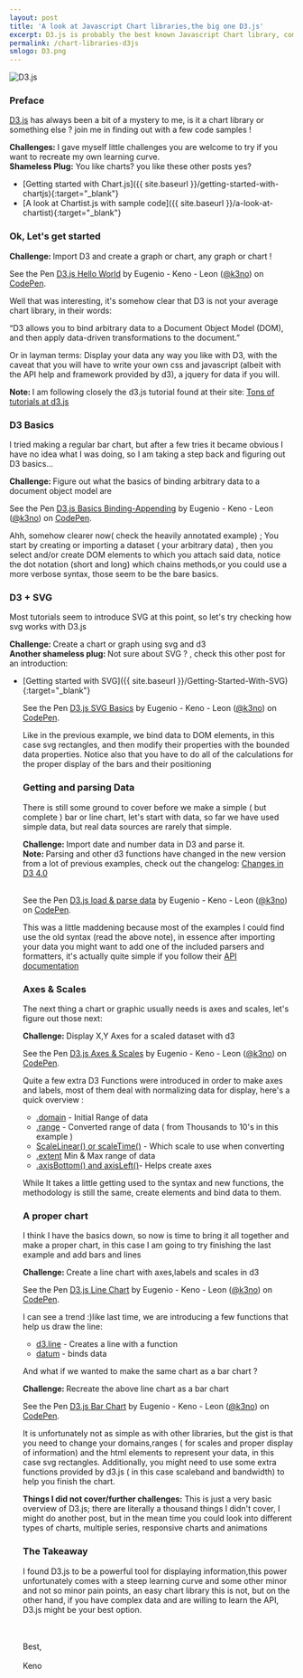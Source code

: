 ```yaml
---
layout: post
title: 'A look at Javascript Chart libraries,the big one D3.js'
excerpt: D3.js is probably the best known Javascript Chart library, come check out the basics of working with the beast !
permalink: /chart-libraries-d3js
smlogo: D3.png
---
```


<div class="text-center"><img src={{ site.url }}"assets/images/d3Logo.png" alt="D3.js"></div>

<h3 class="fancy">Preface</h3>

<a href="https://d3js.org" target="_blank">D3.js</a> has always been a bit of a mystery to me, is it a chart library or something else ? join me in finding out with a few code samples !

<div class="challenge"> <b>Challenges: </b> I gave myself little challenges you are welcome to try if you want to recreate my own learning curve.</div>

<div class="speechBubble"><b>Shameless Plug:</b> You like charts? you like these other posts yes?
</div>



- [Getting started with Chart.js]({{ site.baseurl }}/getting-started-with-chartjs){:target="_blank"}
- [A look at Chartist.js with sample code]({{ site.baseurl }}/a-look-at-chartist){:target="_blank"}


<h3 class="fancy">Ok, Let's get started</h3>

<div class="challenge"> <b>Challenge: </b> Import D3 and create a graph or chart, any graph or chart !</div>


<p data-height="440" data-theme-id="0" data-slug-hash="ZpOxbA" data-default-tab="js,result" data-user="k3no" data-embed-version="2" class="codepen">See the Pen <a href="http://codepen.io/k3no/pen/ZpOxbA/">D3.js Hello World</a> by Eugenio - Keno -  Leon (<a href="http://codepen.io/k3no">@k3no</a>) on <a href="http://codepen.io">CodePen</a>.</p>
<script async src="//assets.codepen.io/assets/embed/ei.js"></script>

Well that was interesting, it's somehow clear that D3 is not your average chart library, in their words:

<span class="quote"><span class="qBefore">&ldquo;</span>D3 allows you to bind arbitrary data to a Document Object Model (DOM), and then apply data-driven transformations to the document.<span class="qAfter">&rdquo;</span></span>

Or in layman terms: Display your data any way you like with D3, with the caveat that you will have to write your own css and javascript (albeit with the API help and framework provided by d3), a jquery for data if you will.

<div class="note"> <b>Note: </b> I am following closely the d3.js tutorial found at their site:
<a href="https://github.com/d3/d3/wiki/Tutorials" target="_blank">Tons of tutorials at d3.js</a>
</div>



<h3 class="fancy">D3 Basics</h3>

I tried making a regular bar chart, but after a few tries it became obvious I have no idea what I was doing, so I am taking a step back and figuring out D3 basics...

<div class="challenge"> <b>Challenge: </b> Figure out what the basics of binding arbitrary data to a document object model are</div>

<p data-height="543" data-theme-id="0" data-slug-hash="XjKOdN" data-default-tab="js,result" data-user="k3no" data-embed-version="2" class="codepen">See the Pen <a href="http://codepen.io/k3no/pen/XjKOdN/">D3.js Basics Binding-Appending</a> by Eugenio - Keno -  Leon (<a href="http://codepen.io/k3no">@k3no</a>) on <a href="http://codepen.io">CodePen</a>.</p>
<script async src="//assets.codepen.io/assets/embed/ei.js"></script>

Ahh, somehow clearer now( check the heavily annotated example) ; You start by creating or importing a dataset ( <span class="hl">your arbitrary data</span>) , then you select and/or create DOM elements to which you attach said data, <span class="hl">notice the dot notation</span> (short and long) which chains methods,or you could use a more verbose syntax, those seem to be the bare basics.  

<h3 class="fancy">D3 + SVG</h3>

Most tutorials seem to introduce SVG at this point, so let's try checking how svg works with D3.js

<div class="challenge"> <b>Challenge: </b> Create a chart or graph using svg and d3</div>

<div class="speechBubble"><b> Another shameless plug: </b> Not sure about SVG ? , check this other post for an introduction:
</div>

- [Getting started with SVG]({{ site.baseurl }}/Getting-Started-With-SVG){:target="_blank"}
<ul class="indented">


<p data-height="300" data-theme-id="0" data-slug-hash="vXKryx" data-default-tab="js,result" data-user="k3no" data-embed-version="2" class="codepen">See the Pen <a href="http://codepen.io/k3no/pen/vXKryx/">D3.js SVG Basics</a> by Eugenio - Keno -  Leon (<a href="http://codepen.io/k3no">@k3no</a>) on <a href="http://codepen.io">CodePen</a>.</p>
<script async src="//assets.codepen.io/assets/embed/ei.js"></script>

Like in the previous example, <span class="hl">we bind data to DOM elements</span>, in this case svg rectangles, and then modify their properties with the bounded data properties. Notice also that you have to do all of the calculations for the proper display of the bars and their positioning


<h3 class="fancy"> Getting and parsing Data</h3>

There is still some ground to cover before we make a simple ( but complete ) bar or line chart, let's start with data, so far we have used simple data, but real data sources are rarely that simple.

<div class="challenge"> <b>Challenge: </b> Import date and number data in D3 and parse it.</div>

<div class="note"> <b>Note: </b> Parsing and other d3 functions have changed in the new version from a lot of previous examples, check out the changelog:
<a href="https://github.com/d3/d3/blob/master/CHANGES.md#arrays-d3-array" target="_blank">Changes in D3 4.0</a>
</div>

<br/>

<p data-height="484" data-theme-id="0" data-slug-hash="EggVBJ" data-default-tab="js,result" data-user="k3no" data-embed-version="2" class="codepen">See the Pen <a href="http://codepen.io/k3no/pen/EggVBJ/">D3.js load & parse data</a> by Eugenio - Keno -  Leon (<a href="http://codepen.io/k3no">@k3no</a>) on <a href="http://codepen.io">CodePen</a>.</p>
<script async src="//assets.codepen.io/assets/embed/ei.js"></script>

This was a little maddening because most of the examples I could find use the old syntax (read the above note), in essence after importing your data you might want to add one of the included parsers and formatters, it's actually quite simple if you follow their <a href="https://github.com/d3/d3-time-format#timeParse" target="_blank">API documentation</a>


<h3 class="fancy">Axes & Scales</h3>

The next thing a chart or graphic usually needs is axes and scales, let's figure out those next:

<div class="challenge"> <b>Challenge: </b> Display X,Y Axes for a scaled dataset with d3</div>

<p data-height="500" data-theme-id="0" data-slug-hash="qaagOA" data-default-tab="result" data-user="k3no" data-embed-version="2" class="codepen">See the Pen <a href="http://codepen.io/k3no/pen/qaagOA/">D3.js Axes & Scales</a> by Eugenio - Keno -  Leon (<a href="http://codepen.io/k3no">@k3no</a>) on <a href="http://codepen.io">CodePen</a>.</p>
<script async src="//assets.codepen.io/assets/embed/ei.js"></script>

Quite a few extra D3 Functions were introduced in order to make axes and labels, most of them deal with normalizing data for display, here's a quick overview :

<ul>
<li><a href="https://github.com/d3/d3-scale#continuous_domain" target="_blank">.domain</a> - Initial Range of data</li>
<li><a href="https://github.com/d3/d3-scale#continuous_range" target="_blank">.range</a> - Converted range of data ( from Thousands to 10's in this example )</li>
<li><a href="https://github.com/d3/d3-scale#linear-scales" target="_blank">ScaleLinear() or scaleTime()</a> - Which scale to use when converting</li>
<li><a href="https://github.com/d3/d3-array#extent" target="_blank">.extent</a> Min & Max range of data</li>
<li><a href="https://github.com/d3/d3-axis" target="_blank">.axisBottom() and axisLeft()</a>- Helps create axes</li>
</ul>

While It takes a little getting used to the syntax and new functions, the methodology is still the same, create elements and bind data to them.

<h3 class="fancy">A proper chart</h3>

I think I have the basics down, so now is time to bring it all together and make a proper chart, in this case I am going to try finishing the last example and add bars and lines

<div class="challenge"> <b>Challenge: </b>Create a line chart with axes,labels and scales in d3 </div>

<p data-height="500" data-theme-id="0" data-slug-hash="wzgvwb" data-default-tab="result" data-user="k3no" data-embed-version="2" class="codepen">See the Pen <a href="http://codepen.io/k3no/pen/wzgvwb/">D3.js Line Chart</a> by Eugenio - Keno -  Leon (<a href="http://codepen.io/k3no">@k3no</a>) on <a href="http://codepen.io">CodePen</a>.</p>
<script async src="//assets.codepen.io/assets/embed/ei.js"></script>

I can see a trend :)like last time, we are introducing a few functions that help us draw the line:

<ul>
<li><a href="https://github.com/d3/d3-shape/blob/master/README.md#lines" target="_blank">d3.line</a> - Creates a line with a function</li>
<li><a href="https://github.com/d3/d3-selection/blob/master/README.md#selection_datum" target="_blank">datum</a> - binds data </li>
</ul>

And what if we wanted to make the same chart as a bar chart ?

<div class="challenge"> <b>Challenge: </b> Recreate the above line chart as a bar chart</div>

<p data-height="500" data-theme-id="0" data-slug-hash="wzgvNG" data-default-tab="result" data-user="k3no" data-embed-version="2" class="codepen">See the Pen <a href="http://codepen.io/k3no/pen/wzgvNG/">D3.js Bar Chart</a> by Eugenio - Keno -  Leon (<a href="http://codepen.io/k3no">@k3no</a>) on <a href="http://codepen.io">CodePen</a>.</p>
<script async src="//assets.codepen.io/assets/embed/ei.js"></script>

It is unfortunately not as simple as with other libraries, but the gist is that you need to change your domains,ranges ( for scales and proper display of information) and the html elements to represent your data, in this case svg rectangles. Additionally, you might need to use some extra functions provided by d3.js ( in this case scaleband and bandwidth) to help you finish the chart.

<div class="challenge"><b>Things I did not cover/further challenges:</b> This is just a very basic overview of D3.js; there are literally a thousand things I didn't cover, I might do another post, but in the mean time you could look into different types of charts, multiple series, responsive charts and animations</div>


<h3 class="fancy">The Takeaway</h3>

I found D3.js to be a powerful tool for displaying information,this power unfortunately comes with a steep learning curve and some other minor and not so minor pain points, an easy chart library this is not, but on the other hand, if you have complex data and are willing to learn the API, D3.js might be your best option.

<br/>
<br/>
Best,
<br/>
<br/>
Keno
